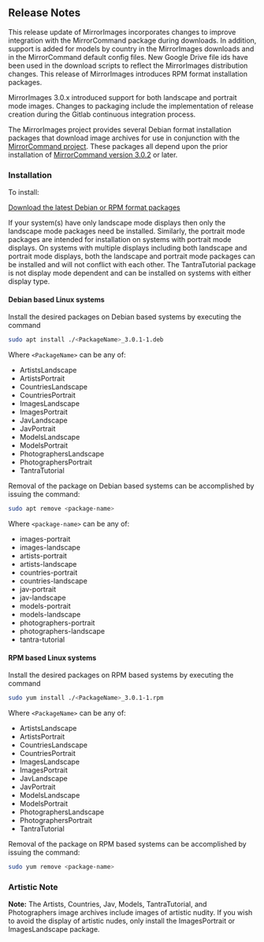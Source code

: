 ## Release Notes

This release update of MirrorImages incorporates changes to improve integration with the MirrorCommand package during downloads. In addition, support is added for models by country in the MirrorImages downloads and in the MirrorCommand default config files. New Google Drive file ids have been used in the download scripts to reflect the MirrorImages distribution changes. This release of MirrorImages introduces RPM format installation packages.

MirrorImages 3.0.x introduced support for both landscape and portrait mode images. Changes to packaging include the implementation of release creation during the Gitlab continuous integration process.

The MirrorImages project provides several Debian format installation packages that download image archives for use in conjunction with the [MirrorCommand project](https://gitlab.com/doctorfree/MirrorCommand). These packages all depend upon the prior installation of [MirrorCommand version 3.0.2](https://gitlab.com/doctorfree/MirrorCommand/-/releases) or later.

### Installation

To install:

[Download the latest Debian or RPM format packages](https://gitlab.com/doctorfree/MirrorImages/-/releases)

If your system(s) have only landscape mode displays then only the landscape mode packages need be installed. Similarly, the portrait mode packages are intended for installation on systems with portrait mode displays. On systems with multiple displays including both landscape and portrait mode displays, both the landscape and portrait mode packages can be installed and will not conflict with each other. The TantraTutorial package is not display mode dependent and can be installed on systems with either display type.

#### Debian based Linux systems

Install the desired packages on Debian based systems by executing the command
```bash
sudo apt install ./<PackageName>_3.0.1-1.deb
```

Where `<PackageName>` can be any of:

- ArtistsLandscape
- ArtistsPortrait
- CountriesLandscape
- CountriesPortrait
- ImagesLandscape
- ImagesPortrait
- JavLandscape
- JavPortrait
- ModelsLandscape
- ModelsPortrait
- PhotographersLandscape
- PhotographersPortrait
- TantraTutorial

Removal of the package on Debian based systems can be accomplished by issuing the command:

```bash
sudo apt remove <package-name>
```

Where `<package-name>` can be any of:

- images-portrait
- images-landscape
- artists-portrait
- artists-landscape
- countries-portrait
- countries-landscape
- jav-portrait
- jav-landscape
- models-portrait
- models-landscape
- photographers-portrait
- photographers-landscape
- tantra-tutorial

#### RPM based Linux systems

Install the desired packages on RPM based systems by executing the command
```bash
sudo yum install ./<PackageName>_3.0.1-1.rpm
```

Where `<PackageName>` can be any of:

- ArtistsLandscape
- ArtistsPortrait
- CountriesLandscape
- CountriesPortrait
- ImagesLandscape
- ImagesPortrait
- JavLandscape
- JavPortrait
- ModelsLandscape
- ModelsPortrait
- PhotographersLandscape
- PhotographersPortrait
- TantraTutorial

Removal of the package on RPM based systems can be accomplished by issuing the command:

```bash
sudo yum remove <package-name>
```

### Artistic Note

**Note:** The Artists, Countries, Jav, Models, TantraTutorial, and Photographers image archives include images of artistic nudity. If you wish to avoid the display of artistic nudes, only install the ImagesPortrait or ImagesLandscape package.
